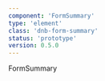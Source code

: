```yaml
---
component: 'FormSummary'
type: 'element'
class: 'dnb-form-summary'
status: 'prototype'
version: 0.5.0
---
```


FormSummary
